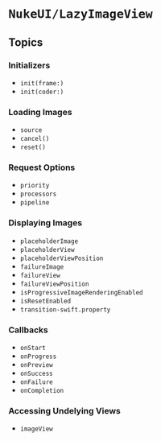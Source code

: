 # ``NukeUI/LazyImageView``

## Topics

### Initializers

- ``init(frame:)``
- ``init(coder:)``

### Loading Images

- ``source``
- ``cancel()``
- ``reset()``

### Request Options

- ``priority``
- ``processors``
- ``pipeline``

### Displaying Images

- ``placeholderImage``
- ``placeholderView``
- ``placeholderViewPosition``
- ``failureImage``
- ``failureView``
- ``failureViewPosition``
- ``isProgressiveImageRenderingEnabled``
- ``isResetEnabled``
- ``transition-swift.property``

### Callbacks

- ``onStart``
- ``onProgress``
- ``onPreview``
- ``onSuccess``
- ``onFailure``
- ``onCompletion``

### Accessing Undelying Views

- ``imageView``
